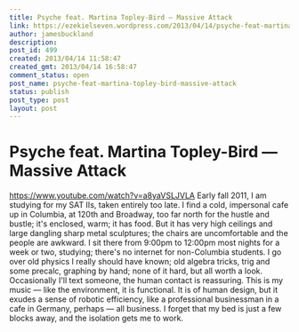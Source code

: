 ```yaml
---
title: Psyche feat. Martina Topley-Bird — Massive Attack
link: https://ezekielseven.wordpress.com/2013/04/14/psyche-feat-martina-topley-bird-massive-attack/
author: jamesbuckland
description: 
post_id: 499
created: 2013/04/14 11:58:47
created_gmt: 2013/04/14 16:58:47
comment_status: open
post_name: psyche-feat-martina-topley-bird-massive-attack
status: publish
post_type: post
layout: post
---
```


# Psyche feat. Martina Topley-Bird — Massive Attack

https://www.youtube.com/watch?v=a8yaVSLJVLA Early fall 2011, I am studying for my SAT IIs, taken entirely too late. I find a cold, impersonal cafe up in Columbia, at 120th and Broadway, too far north for the hustle and bustle; it's enclosed, warm; it has food. But it has very high ceilings and large dangling sharp metal sculptures; the chairs are uncomfortable and the people are awkward. I sit there from 9:00pm to 12:00pm most nights for a week or two, studying; there's no internet for non-Columbia students. I go over old physics I really should have known; old algebra tricks, trig and some precalc, graphing by hand; none of it hard, but all worth a look. Occasionally I'll text someone, the human contact is reassuring. This is my music — like the environment, it is functional. It is of human design, but it exudes a sense of robotic efficiency, like a professional businessman in a cafe in Germany, perhaps — all business. I forget that my bed is just a few blocks away, and the isolation gets me to work.